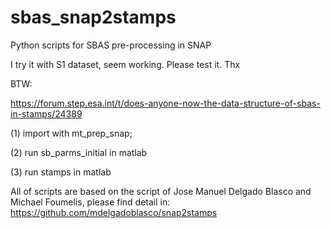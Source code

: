 # sbas_snap2stamps

Python scripts for SBAS pre-processing in SNAP

I try it with S1 dataset, seem working. Please test it. Thx

BTW:

https://forum.step.esa.int/t/does-anyone-now-the-data-structure-of-sbas-in-stamps/24389

(1) import with mt_prep_snap;

(2) run sb_parms_initial in matlab

(3) run stamps in matlab


All of scripts are based on the script of Jose Manuel Delgado Blasco and Michael Foumelis, please find detail in: https://github.com/mdelgadoblasco/snap2stamps

